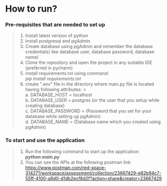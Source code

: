 # How to run?
### Pre-requisites that are needed to set up
> 1. Install latest version of python
> 2. Install postgresql and pgAdmin
> 3. Create database using pgAdmin and remember the database credentials( like database user, database password, database name)
> 4. Clone the repository and open the project in any suitable IDE (preferred in pycharm)
> 5. install requirements.txt using command:<br> <I>pip install requirements.txt</I>
> 6. create ".env" file in the directory where main.py file is located having following attributes: > <br>a. DATABASE_HOST = localhost <br>b. DATABASE_USER = postgres (or the user that you setup while creating database)<br> c. DATABASE_PASSWORD = (Password that you set for your database while setting up pgAdmin) <br> d. DATABASE_NAME = (Database name which you created using pgAdmin)<br>

### To start and use the application
> 1. Run the following command to start up the application:<br><b><i>python main.py</i></b>
> 2. You can see the APIs at the following postman link<br>https://www.postman.com/red-space-314271/workspace/assessment/collection/23667429-e82b94c7-55ff-4100-a9d0-d1db2ecf8d2f?action=share&creator=23667429